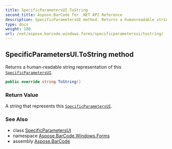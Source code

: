 ```yaml
---
title: SpecificParametersUI.ToString
second_title: Aspose.BarCode for .NET API Reference
description: SpecificParametersUI method. Returns a humanreadable string representation of this SpecificParametersUI
type: docs
weight: 180
url: /net/aspose.barcode.windows.forms/specificparametersui/tostring/
---
```

## SpecificParametersUI.ToString method

Returns a human-readable string representation of this [`SpecificParametersUI`](../).

```csharp
public override string ToString()
```

### Return Value

A string that represents this [`SpecificParametersUI`](../).

### See Also

* class [SpecificParametersUI](../)
* namespace [Aspose.BarCode.Windows.Forms](../../../aspose.barcode.windows.forms/)
* assembly [Aspose.BarCode](../../../)


